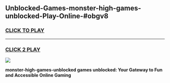 
## Unblocked-Games-monster-high-games-unblocked-Play-Online-#obgv8
<h3>
<a href="https://premium.freeplayer.one?title=monster-high-games-unblocked&ref=27F">CLICK TO PLAY</a></h3>
<hr>

<h3>
<a href="https://premium.freeplayer.one?title=monster-high-games-unblocked&ref=27F">CLICK 2 PLAY</a>
  
</h3>

<a href="https://premium.freeplayer.one?title=monster-high-games-unblocked&ref=27F"><img src="https://clearcache.store/games.png"></a>


**monster-high-games-unblocked games unblocked: Your Gateway to Fun and Accessible Online Gaming**

